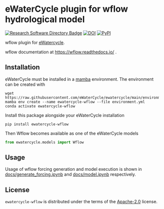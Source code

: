 # eWaterCycle plugin for wflow hydrological model

[![Research Software Directory Badge](https://img.shields.io/badge/rsd-00a3e3.svg)](https://www.research-software.nl/software/ewatercycle-wflow)
[![DOI](https://zenodo.org/badge/DOI/10.5281/zenodo.8420109.svg)](https://doi.org/10.5281/zenodo.8420109)
[![PyPI](https://img.shields.io/pypi/v/ewatercycle-wflow)](https://pypi.org/project/ewatercycle-wflow/)

wflow plugin for [eWatercycle](https://ewatercycle.readthedocs.io/).

wflow documentation at https://wflow.readthedocs.io/ .

## Installation

eWaterCycle must be installed in a [mamba](https://conda-forge.org/miniforge/) environment. The environment can be created with

```console
wget https://raw.githubusercontent.com/eWaterCycle/ewatercycle/main/environment.yml
mamba env create --name ewatercycle-wflow --file environment.yml
conda activate ewatercycle-wflow
```

Install this package alongside your eWaterCycle installation

```console
pip install ewatercycle-wflow
```

Then Wflow becomes available as one of the eWaterCycle models

```python
from ewatercycle.models import Wflow
```

## Usage

Usage of wflow forcing generation and model execution is shown in 
[docs/generate_forcing.ipynb](https://github.com/eWaterCycle/ewatercycle-wflow/tree/main/docs/generate_forcing.ipynb) and [docs/model.ipynb](https://github.com/eWaterCycle/ewatercycle-wflow/tree/main/docs/model.ipynb) respectively.

## License

`ewatercycle-wflow` is distributed under the terms of the [Apache-2.0](https://spdx.org/licenses/Apache-2.0.html) license.
